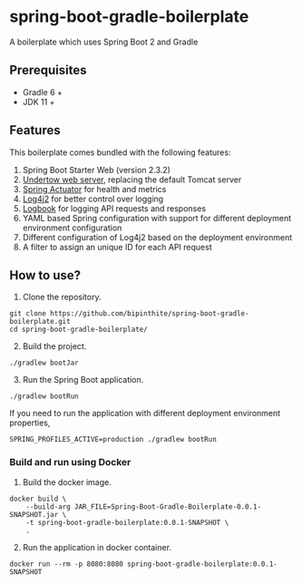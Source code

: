 # spring-boot-gradle-boilerplate
A boilerplate which uses Spring Boot 2 and Gradle

## Prerequisites
* Gradle 6 +
* JDK 11 +

## Features
This boilerplate comes bundled with the following features:
1. Spring Boot Starter Web (version 2.3.2)
2. [Undertow web server](http://undertow.io/), replacing the default Tomcat server
3. [Spring Actuator](https://spring.io/guides/gs/actuator-service/) for health and metrics
4. [Log4j2](https://logging.apache.org/log4j/2.x/) for better control over logging
5. [Logbook](https://github.com/zalando/logbook) for logging API requests and responses
6. YAML based Spring configuration with support for different deployment environment configuration
7. Different configuration of Log4j2 based on the deployment environment
8. A filter to assign an unique ID for each API request

## How to use?

1. Clone the repository.
```
git clone https://github.com/bipinthite/spring-boot-gradle-boilerplate.git
cd spring-boot-gradle-boilerplate/
```

2. Build the project.
```
./gradlew bootJar
```

3. Run the Spring Boot application.
```
./gradlew bootRun
```

If you need to run the application with different deployment environment properties,
```
SPRING_PROFILES_ACTIVE=production ./gradlew bootRun
```

### Build and run using Docker
1. Build the docker image.
```
docker build \
    --build-arg JAR_FILE=Spring-Boot-Gradle-Boilerplate-0.0.1-SNAPSHOT.jar \
    -t spring-boot-gradle-boilerplate:0.0.1-SNAPSHOT \
    .
```

2. Run the application in docker container.
```
docker run --rm -p 8080:8080 spring-boot-gradle-boilerplate:0.0.1-SNAPSHOT
```
